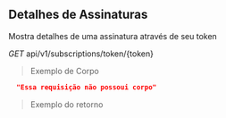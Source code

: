 ## Detalhes de Assinaturas

Mostra detalhes de uma assinatura através de seu token


<div class="api-endpoint">
  <div class="endpoint-data">
    <i class="label label-get">GET</i>
     api/v1/subscriptions/token/{token}
  </div>
</div>


> Exemplo de Corpo

```json
  "Essa requisição não possoui corpo"
```

> Exemplo do retorno

```json

```